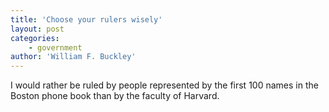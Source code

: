 ```yaml
---
title: 'Choose your rulers wisely'
layout: post
categories:
    - government
author: 'William F. Buckley'
---
```


I would rather be ruled by people represented by the first 100 names in the Boston phone book than by the faculty of Harvard.